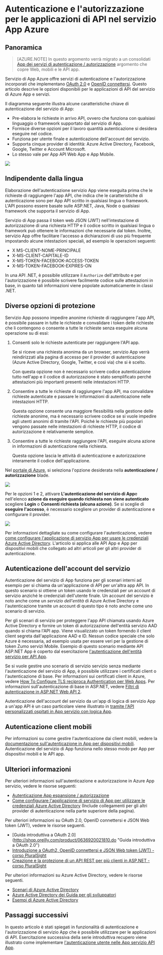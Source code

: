 <properties
    pageTitle="Autenticazione e l'autorizzazione per le applicazioni di API in Azure App servizio | Microsoft Azure"
    description="Informazioni sui servizi di autenticazione e autorizzazione forniti Azure App servizio per l'API app."
    services="app-service\api"
    documentationCenter=".net"
    authors="tdykstra"
    manager="wpickett"
    editor=""/>

<tags
    ms.service="app-service-api"
    ms.workload="na"
    ms.tgt_pltfrm="na"
    ms.devlang="na"
    ms.topic="article"
    ms.date="05/23/2016"
    ms.author="rachelap"/>

# <a name="authentication-and-authorization-for-api-apps-in-azure-app-service"></a>Autenticazione e l'autorizzazione per le applicazioni di API nel servizio App Azure

## <a name="overview"></a>Panoramica 

> [AZURE.NOTE] In questo argomento verrà migrato a un consolidati [App dei servizi di autenticazione / autorizzazione](../app-service/app-service-authentication-overview.md) argomento che copre Web, mobili e le API app.

Servizio di App Azure offre servizi di autenticazione e l'autorizzazione incorporati che implementano [OAuth 2.0](#oauth) e [OpenID connettersi](#oauth). Questo articolo descrive le opzioni disponibili per le applicazioni di API del servizio di Azure App e servizi.

Il diagramma seguente illustra alcune caratteristiche chiave di autenticazione del servizio di App:

* Pre-elabora le richieste in arrivo API, ovvero che funziona con qualsiasi linguaggio o framework supportato dal servizio di App.
* Fornisce diverse opzioni per il lavoro quantità autenticazione si desidera eseguire nel codice.
* Funziona per utente finale e autenticazione dell'account del servizio. 
* Supporta cinque provider di identità: Azure Active Directory, Facebook, Google, Twitter e Account Microsoft.
* Lo stesso vale per App API Web App e App Mobile.

![](./media/app-service-api-authentication/api-apps-overview.png)

## <a name="language-agnostic"></a>Indipendente dalla lingua

Elaborazione dell'autenticazione servizio App viene eseguita prima che le richieste di raggiungere l'app API, che indica che le caratteristiche di autenticazione sono per App API scritto in qualsiasi lingua o framework.  L'API possono essere basate sulle ASP.NET, Java, Node o qualsiasi framework che supporta il servizio di App.

Servizio di App passa il token web JSON (JWT) nell'intestazione di autorizzazione di una richiesta HTTP e il codice scritto in qualsiasi lingua o framework può ottenere le informazioni che necessarie dal token. Inoltre, servizio App offre facilitare l'accesso a dichiarazioni di uso più frequente impostando alcune intestazioni speciali, ad esempio le operazioni seguenti:

* X MS-CLIENT-NOME-PRINCIPALE
* X-MS-CLIENT-CAPITALE-ID
* X-MS-TOKEN-FACEBOOK-ACCESS-TOKEN
* X-MS-TOKEN-FACEBOOK-EXPIRES-ON
 
In una API .NET, è possibile utilizzare il `Authorize` dell'attributo e per l'autorizzazione è possibile scrivere facilmente codice sulle attestazioni in base, in quanto tali informazioni viene popolate automaticamente in classi .NET.

## <a name="multiple-protection-options"></a>Diverse opzioni di protezione

Servizio App possono impedire anonime richieste di raggiungere l'app API, è possibile passare in tutte le richieste e convalidare i token delle richieste che li contengono o consente a tutte le richieste senza eseguire alcuna operazione su di essi:

1. Consenti solo le richieste autenticate per raggiungere l'API app.

    Se si riceve una richiesta anonima da un browser, servizio App verrà reindirizzati alla pagina di accesso per il provider di autenticazione (Azure Active Directory, Google, Twitter, e così via) che si è scelto. 

    Con questa opzione non è necessario scrivere codice autenticazione tutto nell'app e il codice di autorizzazione è stato semplificato perché attestazioni più importanti presenti nelle intestazioni HTTP.

2. Consentire a tutte le richieste di raggiungere l'app API, ma convalidare richieste autenticate e passare le informazioni di autenticazione nelle intestazioni HTTP.

    Questa opzione consente una maggiore flessibilità nella gestione delle richieste anonime, ma è necessario scrivere codice se si vuole impedire agli utenti anonimi di tramite l'API. Poiché le richieste più popolari vengono passate nelle intestazioni di richieste HTTP, il codice di autorizzazione è relativamente semplice.
    
3. Consentire a tutte le richieste raggiungere l'API, eseguire alcuna azione in informazioni di autenticazione nella richiesta.

    Questa opzione lascia le attività di autenticazione e autorizzazione interamente il codice dell'applicazione.

Nel [portale di Azure](https://portal.azure.com/), si seleziona l'opzione desiderata nella **autenticazione / autorizzazione** blade.

![](./media/app-service-api-authentication/authblade.png)

Per le opzioni 1 e 2, attivare **L'autenticazione del servizio di App**e nell'elenco **azione da eseguire quando richiesta non viene autenticato** scegliere **Login** o **Consenti richiesta (alcuna azione)**.  Se si sceglie di **eseguire l'accesso**, è necessario scegliere un provider di autenticazione e configurare il provider.

![](./media/app-service-api-authentication/actiontotake.png)

Per informazioni dettagliate su come configurare l'autenticazione, vedere [come configurare l'applicazione di servizio App per usare le credenziali Azure Active Directory](../app-service-mobile/app-service-mobile-how-to-configure-active-directory-authentication.md). L'articolo si applica alle API App e App per dispositivi mobili che collegato ad altri articoli per gli altri provider di autenticazione.
 
## <a id="internal"></a>Autenticazione dell'account del servizio

Autenticazione del servizio di App funziona per gli scenari interni ad esempio per si chiama da un'applicazione di API per un'altra app API. In questo scenario si ottiene un token usando le credenziali per un account di servizio anziché le credenziali dell'utente finale. Un account del servizio è noto anche come un *servizio dell'entità* di Azure Active Directory e l'autenticazione tramite un account di questo tipo è noto anche come uno scenario di servizio. 

Per gli scenari di servizio per proteggere l'app API chiamata usando Azure Active Directory e fornire un token di autorizzazione dell'entità servizio AAD quando si chiama l'API app. Viene visualizzato un token fornendo il client client segreta dall'applicazione AAD e ID. Nessun codice speciale che solo Azure è necessaria, ad esempio usata per essere veri per la gestione di token Zumo servizi Mobile. Esempio di questo scenario mediante API ASP.NET App è coperto dal esercitazione [l'autenticazione dell'entità servizio per API App](app-service-api-dotnet-service-principal-auth.md).

Se si vuole gestire uno scenario di servizio servizio senza mediante l'autenticazione del servizio di App, è possibile utilizzare i certificati client o l'autenticazione di base. Per informazioni sui certificati client in Azure, vedere [How To Configure TLS reciproca Authentication per Web Apps](../app-service-web/app-service-web-configure-tls-mutual-auth.md). Per informazioni sull'autenticazione di base in ASP.NET, vedere [Filtri di autenticazione in ASP.NET Web API 2](http://www.asp.net/web-api/overview/security/authentication-filters).

Autenticazione dell'account del servizio da un'app di logica di servizio App a un'app API è un caso particolare viene illustrato in [tramite l'API personalizzati ospitati in App servizio con logica App](../app-service-logic/app-service-logic-custom-hosted-api.md).

## <a name="mobile-client-authentication"></a>Autenticazione client mobili

Per informazioni su come gestire l'autenticazione dai client mobili, vedere la [documentazione sull'autenticazione in App per dispositivi mobili](../app-service-mobile/app-service-mobile-ios-get-started-users.md). Autenticazione del servizio di App funziona nello stesso modo per App per dispositivi mobili e le API app.
  
## <a name="more-information"></a>Ulteriori informazioni

Per ulteriori informazioni sull'autenticazione e autorizzazione in Azure App servizio, vedere le risorse seguenti:

* [Autenticazione App espansione / autorizzazione](/blog/announcing-app-service-authentication-authorization/)
* [Come configurare l'applicazione di servizio di App per utilizzare le credenziali Azure Active Directory](../app-service-mobile/app-service-mobile-how-to-configure-active-directory-authentication.md) (Include collegamenti per gli altri provider di autenticazione nella parte superiore della pagina). 

Per ulteriori informazioni su OAuth 2.0, OpenID connettersi e JSON Web token (JWT), vedere le risorse seguenti.

* [Guida introduttiva a OAuth 2.0] (http://shop.oreilly.com/product/0636920021810.do "Guida introduttiva a OAuth 2.0") 
* [Introduzione a OAuth2, OpenID connettersi e JSON Web token (JWT) - corso PluralSight](http://www.pluralsight.com/courses/oauth2-json-web-tokens-openid-connect-introduction) 
* [Creazione e la protezione di un API REST per più clienti in ASP.NET - corso PluralSight](http://www.pluralsight.com/courses/building-securing-restful-api-aspdotnet)

Per ulteriori informazioni su Azure Active Directory, vedere le risorse seguenti.

* [Scenari di Azure Active Directory](http://aka.ms/aadscenarios)
* [Azure Active Directory dei Guida per gli sviluppatori](http://aka.ms/aaddev)
* [Esempi di Azure Active Directory](http://aka.ms/aadsamples)

## <a name="next-steps"></a>Passaggi successivi

In questo articolo è stati spiegati in funzionalità di autenticazione e l'autorizzazione di servizio App che è possibile utilizzare per le applicazioni di API. Esercitazione successiva della serie introduttiva recupero viene illustrato come implementare [l'autenticazione utente nelle App servizio API App](app-service-api-dotnet-user-principal-auth.md).
